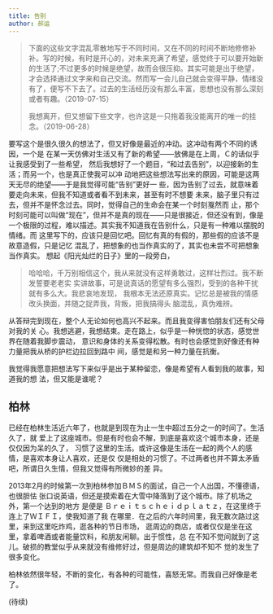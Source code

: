```yaml
---
title: 告别
author: 郝运
---
```


> 下面的这些文字混乱零散地写于不同时间，又在不同的时间不断地修修补补。写的时候，有时是开心的，对未来充满了希望，感觉终于可以要开始新的生活了;不过更多的时候是绝望，故而会很压抑。其实可能是出于绝望，才会选择通过文字来和自己交流。然而写一会儿自己就会变得平静，情绪没有了，便写不下去了。过去的生活经历没有那么丰富，思想也没有那么深刻或者有趣。（2019-07-15）
> 
> 我想离开，但又想留下些文字，也许这是一只拖着我没能离开的唯一的挂念。（2019-06-28）

<!--more-->

要写这个是很久很久的想法了，但又好像是最近的冲动。这冲动有两个不同的诱因，一个是
在某一天仿佛对生活又有了新的希望——放佛是在上周，Ｃ的话似乎让我感受到了一些希望，
然后我想好了一个题目，“和过去告别”，以迎接新的生活；而另一个，也是真正使我可以冲
动地把这些想法写出来的原因，可能是这两天无尽的绝望——于是我觉得可能“告别”更好一
些，因为告别了过去，就意味着要走向未来，但我不知道或者看不到未来，甚至有时不想要
未来，脑子里只有过去，但并不是怀念过去。同时，觉得自己的生命会在某一个时刻戛然而
止，那个时刻可能可以叫做“现在”，但并不是真的现在——只是很接近，但还没有到，像是
一个极限的过程，难以描述。其实我不知道我在告别什么，只是有一种难以摆脱的情绪。而
这里写下的，应该只是回忆吧。回忆有真的有假的，那些假的应该不是故意造假，只是记忆
混乱了，把想象的也当作真实的了，其实也未尝不可把想象当作真实。
想起《阳光灿烂的日子》里的一段旁白，

> 哈哈哈，千万别相信这个，我从来就没有这样勇敢过，这样壮烈过。我不断发誓要老老实
> 实讲故事，可是说真话的愿望有多么强烈，受到的各种干扰就有多么大。我悲哀地发现，
> 我根本无法还原真实。记忆总是被我的情感改头换面，并随之捉弄我，背叛，把我搞得头
> 脑混乱，真伪难辨。

从答辩完到现在，整个人无论如何也高兴不起来。而且我变得害怕朋友们还有父母对我的关
心。我想逃避，我想结束。走在路上，似乎是一种恍惚的状态，感觉世界在随着我脚步震动，
意识和身体的关系变得松散。有时也会感觉到好像还有种力量把我从桥的护栏边拉回到路中
间，感觉是和另一种力量在抗衡。

我觉得我愿意把想法写下来似乎是出于某种留恋，像是希望有人看到我的故事，知道我的想
法，但又能是谁呢？



## 柏林

已经在柏林生活近六年了，也就是到现在为止一生中超过五分之一的时间了。生活久了，就
爱上了这座城市。但是有时也会不解，到底是喜欢这个城市本身，还是仅仅因为呆的久了，
习惯了这里的生活。或许这像是生活在一起的两个人的感情，是喜欢本身让人喜欢，还是仅
仅是相处的习惯了。不过两者也并不算太矛盾吧，所谓日久生情，但我又觉得有所微妙的差
异。

2013年2月的时候第一次到柏林参加ＢＭＳ的面试，自己一个人出国，不懂德语，也很胆怯
张口说英语，但还是摸索着在大雪中降落到了这个城市。除了机场之外，第一个达到的地方
是便是 Ｂｒｅｉｔｓｃｈｅｉｄｐｌａｔｚ，在这里终于连上了ＷＩＦＩ，使我知道了我
在哪里．在之后的六年时间里，我无数次路过这里，来到这里吃炸鸡，逛各种的节日市场，
逛周边的商店，或者仅仅是坐在这里，拿着啤酒或者能量饮料，和朋友闲聊。出于惯性，总
在不知不觉间就到了这儿。破损的教堂似乎从来就没有维修好过，但是周边的建筑却不知不
觉的发生了很多变化。


柏林依然很年轻，不断的变化，有各种的可能性，喜怒无常。而我自己好像是老了。

(待续)

<!--
刚来到柏林的时候把手机丢了，过了一年的没有智能机的日子，那个时间人人网已经衰落到


之前每年的春天，从家去学校的路上，刚出门不远处有一人家精心维护了一个漂亮的小花园，每年四月中旬夏季学期开始的时候，正好是花开的季节。并不需要知道花的品种名字，不通色彩的花，那个时候的阳光和风都很温柔，温度也很舒服经历了一个假期，振奋精神，感觉一切都充满了希望，要实现过年时为自己定下的目标和愿望。


Ernst-Reuter-Platz

Hansaplatz

Breitscheidplatz

家，没有家了。

## 感情

有三次决定放弃过对ＸＷ的感情,后两次每次这么想，都要有身体的反应。


和Ｃ说话的时候，我觉得我整个人都变了，变得严肃认真无趣苦情，本来应该很开心快乐的场合，最后让我弄得，哎，难以找到合适的词形容。可能是太在意了，就变得不自然。然而从对方的角度来说，可能就是不合适吧。


更适合做朋友。我觉得，只是一个礼貌的说辞罢了。我并不是一个适合做朋友的人。


## 曾经的家

有时和爸妈视频，他们会问我在哪里，我说在“家”。每当我说完，我似乎可以体会到他们心里或许有一丝悸动。之前上学的时候，我会说在“宿舍”、“住的地方”等等，“家”一直指的是那个家，但是不知到从什么时候开始，在那个家之外，有又有了一个家。

##

最近在读一本关于卡夫卡的书，书中很大一部分在提及“父权”对卡夫卡的影响。


并不是一个传奇的人，以为自己可以把故事写几万字，但其实差得太远了。生活并没有想象的那么丰富，痛苦也没有想象的那么撕心裂肺。我还想要爱情，想要生活。
-->
